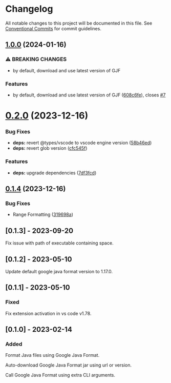 # Changelog

All notable changes to this project will be documented in this file. See
[Conventional Commits](https://conventionalcommits.org) for commit guidelines.

## [1.0.0](https://github.com/JoseVSeb/google-java-format-for-vs-code/compare/v0.2.0...v1.0.0) (2024-01-16)


### ⚠ BREAKING CHANGES

* by default, download and use latest version of GJF

### Features

* by default, download and use latest version of GJF ([608c6fe](https://github.com/JoseVSeb/google-java-format-for-vs-code/commit/608c6fe2f661d7211f8e18a191813b7dd95cc9e3)), closes [#7](https://github.com/JoseVSeb/google-java-format-for-vs-code/issues/7)

# [0.2.0](https://github.com/JoseVSeb/google-java-format-for-vs-code/compare/v0.1.4...v0.2.0) (2023-12-16)


### Bug Fixes

* **deps:** revert @types/vscode to vscode engine version ([58b46ed](https://github.com/JoseVSeb/google-java-format-for-vs-code/commit/58b46edef821f3eac2eb6168c37ecb5691964b42))
* **deps:** revert glob version ([cfc545f](https://github.com/JoseVSeb/google-java-format-for-vs-code/commit/cfc545f3b622455615ea534704e7ae8d8b71ddde))


### Features

* **deps:** upgrade dependencies ([7df3fcd](https://github.com/JoseVSeb/google-java-format-for-vs-code/commit/7df3fcd00f37d63226bafd0317b75ddf6a862338))

## [0.1.4](https://github.com/JoseVSeb/google-java-format-for-vs-code/compare/v0.1.3...v0.1.4) (2023-12-16)


### Bug Fixes

* Range Formatting ([319698a](https://github.com/JoseVSeb/google-java-format-for-vs-code/commit/319698aa8b12c86bedbfcbf7d97588044b1086e9))

## [0.1.3] - 2023-09-20

Fix issue with path of executable containing space.

## [0.1.2] - 2023-05-10

Update default google java format version to 1.17.0.

## [0.1.1] - 2023-05-10

### Fixed

Fix extension activation in vs code v1.78.

## [0.1.0] - 2023-02-14

### Added

Format Java files using Google Java Format.

Auto-download Google Java Format jar using url or version.

Call Google Java Format using extra CLI arguments.
